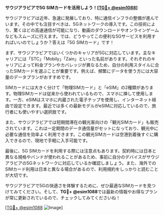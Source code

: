 **サウジアラビアで5G SIMカードを活用しよう！[[TG💪+ @esim1088](https://t.me/s/esim1088)]**

サウジアラビアは近年、急速に発展しており、特に通信インフラの整備が進んでいます。その中でも注目すべきは、5Gネットワークの導入です。この技術により、驚くほどの高速通信が可能になり、動画のダウンロードやオンラインゲームなどもスムーズに行えます。では、どうやってこの便利な5Gサービスを利用すればいいのでしょうか？答えは「5G SIMカード」です！

まず、サウジアラビアではいくつかのキャリアが5Gに対応しています。主なキャリアには「STC」「Mobily」「Zain」といった名前があります。それぞれのキャリアによって料金プランやカバレッジが異なるため、自分の利用スタイルに合ったSIMカードを選ぶことが重要です。例えば、頻繁にデータを使う方には大容量のデータプランがおすすめです。

SIMカードには大きく分けて「物理SIMカード」と「eSIM」の2種類があります。物理SIMカードは従来から使われているもので、スマホに挿して使用します。一方、eSIMはスマホに内蔵された電子チップを使用し、インターネット経由で設定できます。最近では多くの最新モデルがeSIMに対応しているので、旅行者にも使いやすい選択肢です。

また、サウジアラビアでは短期間滞在の観光客向けの「観光SIMカード」も販売されています。これは一定期間のデータ通信量がセットになっており、観光中に必要な通信を効率よく利用できます。この観光SIMカードは空港到着後すぐに購入できるので、現地で手軽に入手可能です。

最後に、5G SIMカードを利用する際には注意点もあります。契約時には日本と異なる規格やバンドが使われることがあるため、事前に自分のデバイスがサウジアラビアの5Gネットワークに対応しているか確認しましょう。また、海外でのSIMカード利用は日本と異なる場合があるので、利用規約をしっかりと読むことが大切です。

サウジアラビアで5Gの快適さを体験するために、ぜひ最適なSIMカードを見つけてみてください。そして、**TG💪+ @esim1088**では最新の情報やお得なプランが常に更新されているので、チェックしてみてくださいね！

[[TG💪+ @esim1088](https://t.me/s/esim1088) ![Image](https://i.postimg.cc/Y0z9fWf4/image.png)]